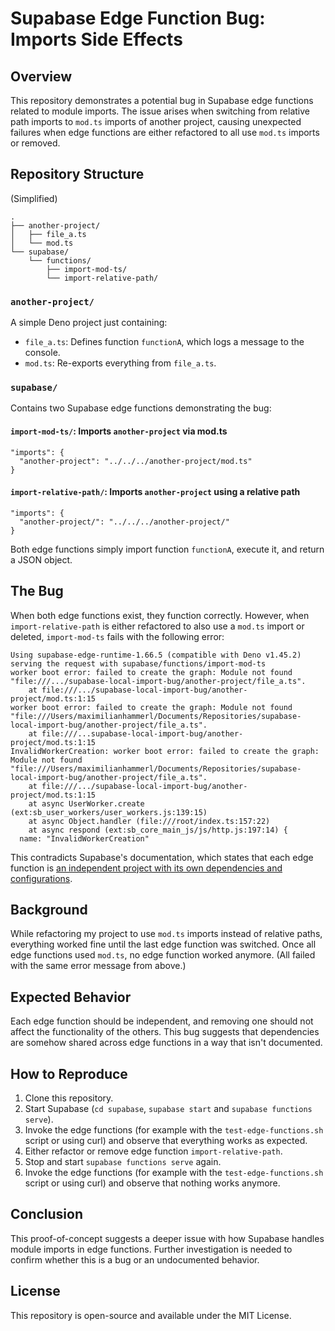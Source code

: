 # Supabase Edge Function Bug: Imports Side Effects

## Overview

This repository demonstrates a potential bug in Supabase edge functions related to module imports.
The issue arises when switching from relative path imports to `mod.ts` imports of another project, causing unexpected failures when edge functions are either refactored to all use `mod.ts` imports or removed.

## Repository Structure

(Simplified)

```
.
├── another-project/
│   ├── file_a.ts
│   └── mod.ts
└── supabase/
    └── functions/
        ├── import-mod-ts/
        └── import-relative-path/
```

### `another-project/`

A simple Deno project just containing:

- `file_a.ts`: Defines function `functionA`, which logs a message to the console.
- `mod.ts`: Re-exports everything from `file_a.ts`.

### `supabase/`

Contains two Supabase edge functions demonstrating the bug:

#### `import-mod-ts/`: Imports `another-project` via mod.ts

```
"imports": {
  "another-project": "../../../another-project/mod.ts"
}
```

#### `import-relative-path/`: Imports `another-project` using a relative path

```
"imports": {
  "another-project/": "../../../another-project/"
}
```

Both edge functions simply import function `functionA`, execute it, and return a JSON object.

## The Bug

When both edge functions exist, they function correctly.
However, when `import-relative-path` is either refactored to also use a `mod.ts` import or deleted, `import-mod-ts` fails with the following error:

```
Using supabase-edge-runtime-1.66.5 (compatible with Deno v1.45.2)
serving the request with supabase/functions/import-mod-ts
worker boot error: failed to create the graph: Module not found "file:///.../supabase-local-import-bug/another-project/file_a.ts".
    at file:///.../supabase-local-import-bug/another-project/mod.ts:1:15
worker boot error: failed to create the graph: Module not found "file:///Users/maximilianhammerl/Documents/Repositories/supabase-local-import-bug/another-project/file_a.ts".
    at file:///...supabase-local-import-bug/another-project/mod.ts:1:15
InvalidWorkerCreation: worker boot error: failed to create the graph: Module not found "file:///Users/maximilianhammerl/Documents/Repositories/supabase-local-import-bug/another-project/file_a.ts".
    at file:///.../supabase-local-import-bug/another-project/mod.ts:1:15
    at async UserWorker.create (ext:sb_user_workers/user_workers.js:139:15)
    at async Object.handler (file:///root/index.ts:157:22)
    at async respond (ext:sb_core_main_js/js/http.js:197:14) {
  name: "InvalidWorkerCreation"
```

This contradicts Supabase's documentation, which states that each edge function is [an independent project with its own dependencies and configurations](https://supabase.com/docs/guides/functions/dependencies#managing-dependencies).

## Background

While refactoring my project to use `mod.ts` imports instead of relative paths, everything worked fine until the last edge function was switched.
Once all edge functions used `mod.ts`, no edge function worked anymore.
(All failed with the same error message from above.)

## Expected Behavior

Each edge function should be independent, and removing one should not affect the functionality of the others.
This bug suggests that dependencies are somehow shared across edge functions in a way that isn't documented.

## How to Reproduce

1. Clone this repository.
2. Start Supabase (`cd supabase`, `supabase start` and `supabase functions serve`).
3. Invoke the edge functions (for example with the `test-edge-functions.sh` script or using curl) and observe that everything works as expected.
4. Either refactor or remove edge function `import-relative-path`.
5. Stop and start `supabase functions serve` again.
6. Invoke the edge functions (for example with the `test-edge-functions.sh` script or using curl) and observe that nothing works anymore.

## Conclusion

This proof-of-concept suggests a deeper issue with how Supabase handles module imports in edge functions.
Further investigation is needed to confirm whether this is a bug or an undocumented behavior.

## License

This repository is open-source and available under the MIT License.
